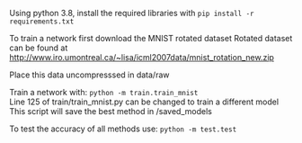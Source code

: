 
Using python 3.8, install the required libraries with `pip install -r requirements.txt`

To train a network first download the MNIST rotated dataset
Rotated dataset can be found at http://www.iro.umontreal.ca/~lisa/icml2007data/mnist_rotation_new.zip

Place this data uncompresssed in data/raw

Train a network with:
```python -m train.train_mnist```   
Line 125 of train/train_mnist.py can be changed to train a different model   
This script will save the best method in /saved_models

To test the accuracy of all methods use:
```python -m test.test```